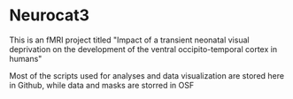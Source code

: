 # Neurocat3
This is an fMRI project titled "Impact of a transient neonatal visual deprivation on the development of the ventral occipito-temporal cortex in humans"

Most of the scripts used for analyses and data visualization are stored here in Github, while data and masks are storred in OSF 
